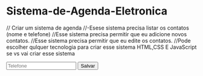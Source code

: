 # Sistema-de-Agenda-Eletronica


// Criar um sistema de agenda
//-Esese sistema precisa listar os contatos (nome e telefone)
//Esse sistema precisa permitir que eu adicione novos contatos.
//Esse sistema precisa permitir que eu edite os contatos.
//Pode escolher qulquer tecnologia para criar esse sistema HTML,CSS E JavaScript se vs vai criar esse sistema

<!DOCTYPE html>
<html lang="pt-BR">
<head>
    <meta charset="UTF-8">
    <meta http=equiv="X-UA-Compatible" content="IE=chorme">
    <meta name="viewport" content="width=device-width,initial-scale=1.o"> 
    <title>Agenda Eletronica</title>
</head>
<body>
    <main>
        <form>
            <imput name="nome" type="text" maxlength="50"placeholder="Nome" required />
<input name="telefone" type="text" maxlength="50" placeholder="Telefone" required />
<input type="submit" value="Salvar" />
        </form>
    </main>
</body>
</html>